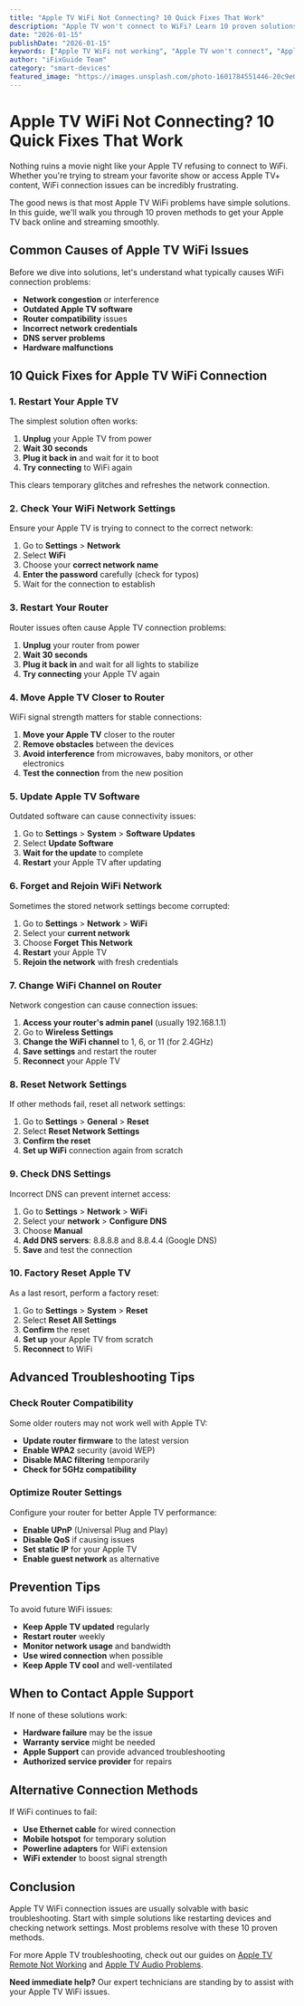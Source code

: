 ```yaml
---
title: "Apple TV WiFi Not Connecting? 10 Quick Fixes That Work"
description: "Apple TV won't connect to WiFi? Learn 10 proven solutions to fix Apple TV WiFi connection issues and get your streaming back online."
date: "2026-01-15"
publishDate: "2026-01-15"
keywords: ["Apple TV WiFi not working", "Apple TV won't connect", "Apple TV WiFi issues", "Apple TV network problems", "Apple TV troubleshooting"]
author: "iFixGuide Team"
category: "smart-devices"
featured_image: "https://images.unsplash.com/photo-1601784551446-20c9e07cdbdb?w=1200&q=80"
---
```


# Apple TV WiFi Not Connecting? 10 Quick Fixes That Work

Nothing ruins a movie night like your Apple TV refusing to connect to WiFi. Whether you're trying to stream your favorite show or access Apple TV+ content, WiFi connection issues can be incredibly frustrating.

The good news is that most Apple TV WiFi problems have simple solutions. In this guide, we'll walk you through 10 proven methods to get your Apple TV back online and streaming smoothly.

## Common Causes of Apple TV WiFi Issues

Before we dive into solutions, let's understand what typically causes WiFi connection problems:

- **Network congestion** or interference
- **Outdated Apple TV software**
- **Router compatibility** issues
- **Incorrect network credentials**
- **DNS server problems**
- **Hardware malfunctions**

## 10 Quick Fixes for Apple TV WiFi Connection

### 1. Restart Your Apple TV

The simplest solution often works:

1. **Unplug** your Apple TV from power
2. **Wait 30 seconds**
3. **Plug it back in** and wait for it to boot
4. **Try connecting** to WiFi again

This clears temporary glitches and refreshes the network connection.

### 2. Check Your WiFi Network Settings

Ensure your Apple TV is trying to connect to the correct network:

1. Go to **Settings** > **Network**
2. Select **WiFi**
3. Choose your **correct network name**
4. **Enter the password** carefully (check for typos)
5. Wait for the connection to establish

### 3. Restart Your Router

Router issues often cause Apple TV connection problems:

1. **Unplug** your router from power
2. **Wait 30 seconds**
3. **Plug it back in** and wait for all lights to stabilize
4. **Try connecting** your Apple TV again

### 4. Move Apple TV Closer to Router

WiFi signal strength matters for stable connections:

1. **Move your Apple TV** closer to the router
2. **Remove obstacles** between the devices
3. **Avoid interference** from microwaves, baby monitors, or other electronics
4. **Test the connection** from the new position

### 5. Update Apple TV Software

Outdated software can cause connectivity issues:

1. Go to **Settings** > **System** > **Software Updates**
2. Select **Update Software**
3. **Wait for the update** to complete
4. **Restart** your Apple TV after updating

### 6. Forget and Rejoin WiFi Network

Sometimes the stored network settings become corrupted:

1. Go to **Settings** > **Network** > **WiFi**
2. Select your **current network**
3. Choose **Forget This Network**
4. **Restart** your Apple TV
5. **Rejoin the network** with fresh credentials

### 7. Change WiFi Channel on Router

Network congestion can cause connection issues:

1. **Access your router's admin panel** (usually 192.168.1.1)
2. Go to **Wireless Settings**
3. **Change the WiFi channel** to 1, 6, or 11 (for 2.4GHz)
4. **Save settings** and restart the router
5. **Reconnect** your Apple TV

### 8. Reset Network Settings

If other methods fail, reset all network settings:

1. Go to **Settings** > **General** > **Reset**
2. Select **Reset Network Settings**
3. **Confirm the reset**
4. **Set up WiFi** connection again from scratch

### 9. Check DNS Settings

Incorrect DNS can prevent internet access:

1. Go to **Settings** > **Network** > **WiFi**
2. Select your **network** > **Configure DNS**
3. Choose **Manual**
4. **Add DNS servers**: 8.8.8.8 and 8.8.4.4 (Google DNS)
5. **Save** and test the connection

### 10. Factory Reset Apple TV

As a last resort, perform a factory reset:

1. Go to **Settings** > **System** > **Reset**
2. Select **Reset All Settings**
3. **Confirm** the reset
4. **Set up** your Apple TV from scratch
5. **Reconnect** to WiFi

## Advanced Troubleshooting Tips

### Check Router Compatibility

Some older routers may not work well with Apple TV:

- **Update router firmware** to the latest version
- **Enable WPA2** security (avoid WEP)
- **Disable MAC filtering** temporarily
- **Check for 5GHz compatibility**

### Optimize Router Settings

Configure your router for better Apple TV performance:

- **Enable UPnP** (Universal Plug and Play)
- **Disable QoS** if causing issues
- **Set static IP** for your Apple TV
- **Enable guest network** as alternative

## Prevention Tips

To avoid future WiFi issues:

- **Keep Apple TV updated** regularly
- **Restart router** weekly
- **Monitor network usage** and bandwidth
- **Use wired connection** when possible
- **Keep Apple TV cool** and well-ventilated

## When to Contact Apple Support

If none of these solutions work:

- **Hardware failure** may be the issue
- **Warranty service** might be needed
- **Apple Support** can provide advanced troubleshooting
- **Authorized service provider** for repairs

## Alternative Connection Methods

If WiFi continues to fail:

- **Use Ethernet cable** for wired connection
- **Mobile hotspot** for temporary solution
- **Powerline adapters** for WiFi extension
- **WiFi extender** to boost signal strength

## Conclusion

Apple TV WiFi connection issues are usually solvable with basic troubleshooting. Start with simple solutions like restarting devices and checking network settings. Most problems resolve with these 10 proven methods.

For more Apple TV troubleshooting, check out our guides on [Apple TV Remote Not Working](/troubleshooting/smart-devices/apple-tv-remote-issues) and [Apple TV Audio Problems](/troubleshooting/smart-devices/apple-tv-audio-fix).

**Need immediate help?** Our expert technicians are standing by to assist with your Apple TV WiFi issues.

